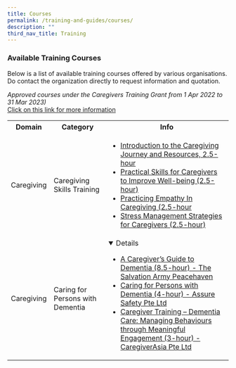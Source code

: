 ```yaml
---
title: Courses
permalink: /training-and-guides/courses/
description: ""
third_nav_title: Training
---
```

### Available Training Courses</h3>
Below is a list of available training courses offered by various organisations.<br>Do contact the organization directly to request information and quotation.

<i>Approved courses under the Caregivers Training Grant from 1 Apr 2022 to 31 Mar 2023)</i><br>
[Click on this link for more information](https://www.google.com/url?q=https%3A%2F%2Fwww.aic.sg%2Fcaregiving%2Fchoose-training-course&sa=D&sntz=1&usg=AOvVaw2nZpgHH9rOXyQU5rGFKM5A)


<div class="horizontal-scroll"><table width="100%">

  <tbody><tr>
    <th>Domain</th>
    <th>Category</th>
    <th>Info</th>
  </tr>

  <tr>
    <td>Caregiving</td>
    <td>Caregiving Skills Training</td>
    <td>
			<ul>

<li><a href="https://www.aic.sg/caregiving/caregiver-training-course/Documents/SV_Introduction%20to%20Caregiving%20Journey%20and%20Resources.pdf">Introduction to the Caregiving Journey and Resources, 2.5-hour</a></li>

<li><a href="https://www.aic.sg/caregiving/caregiver-training-course/Documents/SV_Practical%20Skills%20for%20Caregivers%20to%20Improve%20Well-being.pdf">Practical Skills for Caregivers to Improve Well-being (2.5-hour)</a></li>
			
<li><a href="https://www.aic.sg/caregiving/caregiver-training-course/Documents/SV_Practising%20Empathy%20In%20Caregiving.pdf">Practicing Empathy In Caregiving (2.5-hour</a></li>
			
<li><a href="https://www.aic.sg/caregiving/caregiver-training-course/Documents/SV_Stress%20Management%20Strategies%20for%20Caregivers.pdf">Stress Management Strategies for Caregivers (2.5-hour)</a></li>
		
</ul>
				
</td>
</tr>
		
  <tr>
    <td>Caregiving</td>
    <td>Caring for Persons with Dementia</td>
    <td><details open="">
			<ul>
				
<li><a href="https://www.aic.sg/caregiving/caregiver-training-course/Documents/PN_A%20Caregiver%E2%80%99s%20Guide%20to%20Dementia.pdf">A Caregiver’s Guide to Dementia (8.5-hour) - The Salvation Army Peacehaven </a></li>
			
<li><a href="https://www.aic.sg/caregiving/caregiver-training-course/Documents/AS_Caring%20for%20Persons%20with%20Dementia%20(Classroom%20Based).pdf">Caring for Persons with Dementia (4-hour) - Assure Safety Pte Ltd</a></li>
			
				
<li><a href="https://www.aic.sg/caregiving/caregiver-training-course/Documents/CA_Dementia%20Care%20Managing%20Behaviours%20through%20Meaningful%20Engagement.pdf">Caregiver Training – Dementia Care: Managing Behaviours through Meaningful Engagement (3-hour) - CaregiverAsia Pte Ltd</a></li>
				
<ul>			
	</details></td>
  </tr>

</tbody></table></div>